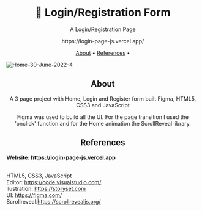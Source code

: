 <h1 align="center">​🔐 Login/Registration Form</h1>
<p align="center">A Login/Registration Page</p>
<p align="center">https://login-page-js.vercel.app/</p>


<p align="center">
 <a href="#about">About</a> •
 <a href="#references">References</a> • 
  
  
 
</p>


![Home-30-June-2022-_4_](https://user-images.githubusercontent.com/102549776/176738217-f4814fc3-b83e-44bd-8248-1154cdcea35d.gif)



<h2 align="center">About</h2>

<p align="center">A 3 page project with Home, Login and Register form built Figma, HTML5, CSS3 and JavaScript</p>
<p align="center">Figma was used to build all the UI. For the page transition I used the 'onclick' function and for the Home animation the ScrollReveal library.</p>





          



<h2 align="center">References</h2>

<strong>Website: https://login-page-js.vercel.app</strong><br><br>

HTML5, CSS3, JavaScript<br>
Editor: https://code.visualstudio.com/<br>
Ilustration: https://storyset.com<br>
UI: https://figma.com/<br>
Scrollreveal:https://scrollrevealjs.org/
